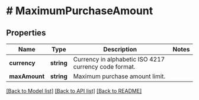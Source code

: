 # # MaximumPurchaseAmount

## Properties

Name | Type | Description | Notes
------------ | ------------- | ------------- | -------------
**currency** | **string** | Currency in alphabetic ISO 4217 currency code format. | 
**maxAmount** | **string** | Maximum purchase amount limit. | 

[[Back to Model list]](../../README.md#documentation-for-models) [[Back to API list]](../../README.md#documentation-for-api-endpoints) [[Back to README]](../../README.md)


